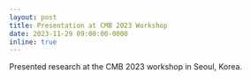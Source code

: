 ```yaml
---
layout: post
title: Presentation at CMB 2023 Workshop
date: 2023-11-29 09:00:00-0000
inline: true
---
```

Presented research at the CMB 2023 workshop in Seoul, Korea.
